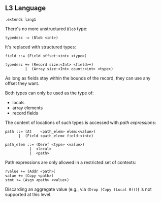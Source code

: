## L3 Language

```grammar
.extends lang1
```

There's no more unstructured `Blob` type:

```grammar
typedesc -= (Blob <int>)
```

It's replaced with structured types:

```grammar
field ::= (Field offset:<int> <type>)

typedesc += (Record size:<Int> <field>+)
         |  (Array size:<Int> count:<int> <type>)
```

As long as fields stay within the bounds of the record, they can use any
offset they want.

Both types can only be used as the type of:
* locals
* array elements
* record fields

The content of locations of such types is accessed with *path expressions*:

```grammar
path ::= (At    <path_elem> elem:<value>)
      |  (Field <path_elem> field:<int>)

path_elem ::= (Deref <type> <value>)
           |  <local>
           |  <path>
```

Path expressions are only allowed in a restricted set of contexts:

```grammar
rvalue += (Addr <path>)
value += (Copy <path>)
stmt += (Asgn <path> <value>)
```

Discarding an aggregate value (e.g., via `(Drop (Copy (Local 0)))`) is not
supported at this level.
